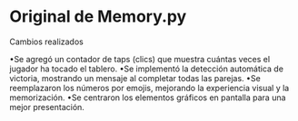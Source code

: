 # Original de Memory.py
Cambios realizados

•Se agregó un contador de taps (clics) que muestra cuántas veces el jugador ha tocado el tablero.
•Se implementó la detección automática de victoria, mostrando un mensaje al completar todas las parejas.
•Se reemplazaron los números por emojis, mejorando la experiencia visual y la memorización.
•Se centraron los elementos gráficos en pantalla para una mejor presentación.
